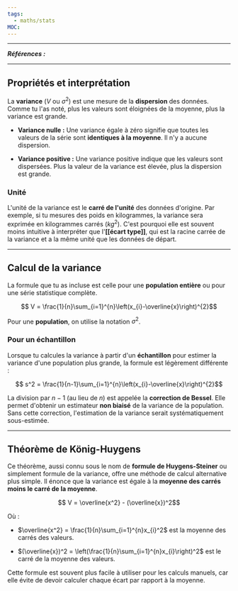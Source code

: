 ```yaml
---
tags:
  - maths/stats
MOC:
---
```

---
***Références :***

---

## Propriétés et interprétation

La **variance** ($V$ ou $\sigma^2$) est une mesure de la **dispersion** des données. Comme tu l'as noté, plus les valeurs sont éloignées de la moyenne, plus la variance est grande.

- **Variance nulle :** Une variance égale à zéro signifie que toutes les valeurs de la série sont **identiques à la moyenne**. Il n'y a aucune dispersion.
    
- **Variance positive :** Une variance positive indique que les valeurs sont dispersées. Plus la valeur de la variance est élevée, plus la dispersion est grande.
    

### Unité

L'unité de la variance est le **carré de l'unité** des données d'origine. Par exemple, si tu mesures des poids en kilogrammes, la variance sera exprimée en kilogrammes carrés ($kg^2$). C'est pourquoi elle est souvent moins intuitive à interpréter que l'**[[écart type]]**, qui est la racine carrée de la variance et a la même unité que les données de départ.

---

## Calcul de la variance

La formule que tu as incluse est celle pour une **population entière** ou pour une série statistique complète.

$$ V = \frac{1}{n}\sum_{i=1}^{n}\left(x_{i}-\overline{x}\right)^{2}$$

Pour une **population**, on utilise la notation $\sigma^2$.

### Pour un échantillon

Lorsque tu calcules la variance à partir d'un **échantillon** pour estimer la variance d'une population plus grande, la formule est légèrement différente :

$$ s^2 = \frac{1}{n-1}\sum_{i=1}^{n}\left(x_{i}-\overline{x}\right)^{2}$$

La division par $n-1$ (au lieu de $n$) est appelée la **correction de Bessel**. Elle permet d'obtenir un estimateur **non biaisé** de la variance de la population. Sans cette correction, l'estimation de la variance serait systématiquement sous-estimée.

---

## Théorème de König-Huygens

Ce théorème, aussi connu sous le nom de **formule de Huygens-Steiner** ou simplement formule de la variance, offre une méthode de calcul alternative plus simple. Il énonce que la variance est égale à la **moyenne des carrés moins le carré de la moyenne**.

$$ V = \overline{x^2} - (\overline{x})^2$$

Où :

- $\overline{x^2} = \frac{1}{n}\sum_{i=1}^{n}x_{i}^2$ est la moyenne des carrés des valeurs.
    
- $(\overline{x})^2 = \left(\frac{1}{n}\sum_{i=1}^{n}x_{i}\right)^2$ est le carré de la moyenne des valeurs.
    

Cette formule est souvent plus facile à utiliser pour les calculs manuels, car elle évite de devoir calculer chaque écart par rapport à la moyenne.